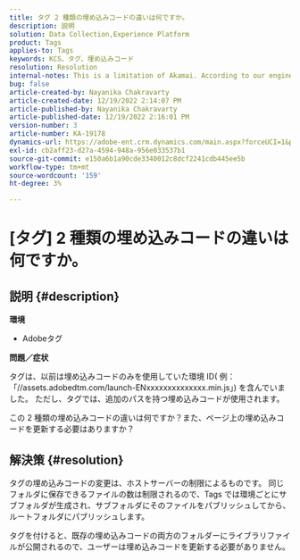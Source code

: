 ```yaml
---
title: タグ 2 種類の埋め込みコードの違いは何ですか。
description: 説明
solution: Data Collection,Experience Platform
product: Tags
applies-to: Tags
keywords: KCS、タグ、埋め込みコード
resolution: Resolution
internal-notes: This is a limitation of Akamai. According to our engineer.
bug: false
article-created-by: Nayanika Chakravarty
article-created-date: 12/19/2022 2:14:07 PM
article-published-by: Nayanika Chakravarty
article-published-date: 12/19/2022 2:16:01 PM
version-number: 3
article-number: KA-19178
dynamics-url: https://adobe-ent.crm.dynamics.com/main.aspx?forceUCI=1&pagetype=entityrecord&etn=knowledgearticle&id=208daf63-a77f-ed11-81ac-6045bd006079
exl-id: cb2aff23-d27a-4594-948a-956e033537b1
source-git-commit: e150a6b1a90cde3340012c8dcf2241cdb445ee5b
workflow-type: tm+mt
source-wordcount: '159'
ht-degree: 3%

---
```


# [タグ] 2 種類の埋め込みコードの違いは何ですか。

## 説明 {#description}


<b>環境</b>

- Adobeタグ

<b>問題／症状</b>

タグは、以前は埋め込みコードのみを使用していた環境 ID( 例：「//assets.adobedtm.com/launch-ENxxxxxxxxxxxxxx.min.js」) を含んでいました。 ただし、タグでは、追加のパスを持つ埋め込みコードが使用されます。

この 2 種類の埋め込みコードの違いは何ですか？また、ページ上の埋め込みコードを更新する必要はありますか？


## 解決策 {#resolution}


タグの埋め込みコードの変更は、ホストサーバーの制限によるものです。 同じフォルダに保存できるファイルの数は制限されるので、Tags では環境ごとにサブフォルダが生成され、サブフォルダにそのファイルをパブリッシュしてから、ルートフォルダにパブリッシュします。

タグを付けると、既存の埋め込みコードの両方のフォルダーにライブラリファイルが公開されるので、ユーザーは埋め込みコードを更新する必要がありません。
